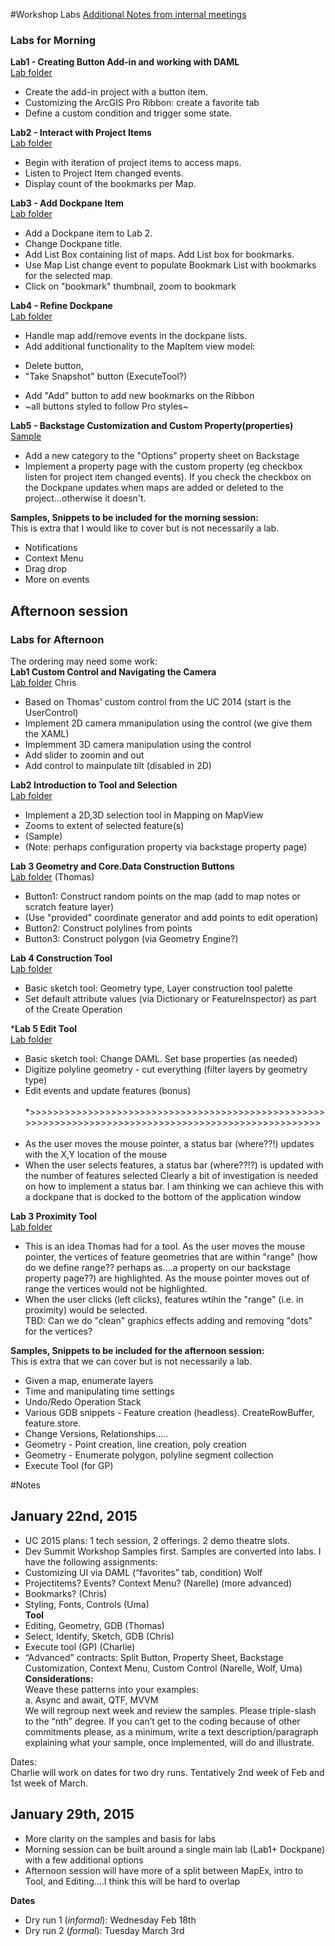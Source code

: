 #Workshop Labs
[Additional Notes from internal meetings](#notes)

### Labs for Morning

**Lab1 - Creating Button Add-in and working with DAML**  
[Lab folder](Labs%20for%20Morning/Lab%201)  
* Create the add-in project with a button item.
* Customizing the ArcGIS Pro Ribbon: create a favorite tab
* Define a custom condition and trigger some state.

**Lab2 - Interact with Project Items**<br/>
[Lab folder](Labs%20for%20Morning/Lab%202)  
* Begin with iteration of project items to access maps.  
* Listen to Project Item changed events.  
* Display count of the bookmarks per Map.  

**Lab3 - Add Dockpane Item**<br/>
[Lab folder](Labs%20for%20Morning/Lab%203)  
* Add a Dockpane item to Lab 2.  
* Change Dockpane title.  
* Add List Box containing list of maps. Add List box for bookmarks.   
* Use Map List change event to populate Bookmark List with bookmarks for the selected map.  
* Click on "bookmark" thumbnail, zoom to bookmark  

**Lab4 - Refine Dockpane**<br/>
[Lab folder](Labs%20for%20Morning/Lab%204)  
* Handle map add/remove events in the dockpane lists.  
* Add additional functionality to the MapItem view model:  
 - Delete button,  
 - "Take Snapshot" button (ExecuteTool?)  
* Add "Add" button to add new bookmarks on the Ribbon  
* ~all buttons styled to follow Pro styles~  

**Lab5 - Backstage Customization and Custom Property(properties)**<br/>
[Sample](Labs%20for%20Morning/Lab%205)  
* Add a new category to the "Options" property sheet on Backstage  
* Implement a property page with the custom property (eg checkbox listen for project item changed events). If you check the checkbox on the Dockpane updates when maps are added or deleted to the project...otherwise it doesn't.

**Samples, Snippets to be included for the morning session:**<br/>
This is extra that I would like to cover but is not necessarily a lab.  
* Notifications  
* Context Menu  
* Drag drop  
* More on events  

## Afternoon session

### Labs for Afternoon

The ordering may need some work:<br/>
**Lab1 Custom Control and Navigating the Camera**<br/>
[Lab folder](Labs%20for%20Afternoon/Lab%201) Chris   
* Based on Thomas' custom control from the UC 2014 (start is the UserControl)
* Implement 2D camera mmanipulation using the control (we give them the XAML)
* Implemment 3D camera manipulation using the control
* Add slider to zoomin and out
* Add control to mainpulate tilt (disabled in 2D)

**Lab2 Introduction to Tool and Selection**<br/>
[Lab folder](Labs%20for%20Afternoon/Lab%202) 
* Implement a 2D,3D selection tool in Mapping on MapView
* Zooms to extent of selected feature(s) 
* (Sample)
* (Note: perhaps configuration property via backstage property page)

**Lab 3 Geometry and Core.Data Construction Buttons**<br/>
[Lab folder](Labs%20for%20Afternoon/Lab%203)  (Thomas)
* Button1: Construct random points on the map (add to map notes or scratch feature layer)
* (Use "provided" coordinate generator and add points to edit operation)
* Button2: Construct polylines from points
* Button3: Construct polygon (via Geometry Engine?)

**Lab 4 Construction Tool**<br/>
[Lab folder](Labs%20for%20Afternoon/Lab%204)
* Basic sketch tool: Geometry type, Layer construction tool palette
* Set default attribute values (via Dictionary or FeatureInspector) as part of the Create Operation

***Lab 5 Edit Tool**<br/>
[Lab folder](Labs%20for%20Afternoon/Lab%205)  
* Basic sketch tool: Change DAML. Set base properties (as needed)
* Digitize polyline geometry - cut everything (filter layers by geometry type)
* Edit events and update features (bonus)
<br/><br/>
*>>>>>>>>>>>>>>>>>>>>>>>>>>>>>>>>>>>>>>>>>>>>>>>>>>>>>>>>>>>>>>>>>>>>>>>>>>>>>>>>>>>>>>>>>>>>>>>>>>>>>><br/><br/>
* As the user moves the mouse pointer, a status bar (where??!) updates with the X,Y location
of the mouse
* When the user selects features, a status bar (where??!?) is updated with the number of features selected
Clearly a bit of investigation is needed on how to implement a status bar. I am thinking we can achieve this with a dockpane that is docked to the bottom of the application window

**Lab 3 Proximity Tool**<br/>
[Lab folder](Labs%20for%20Afternon/Lab%203)  
* This is an idea Thomas had for a tool. As the user moves the mouse pointer, the vertices of feature geometries that are within "range" (how do we define range?? perhaps as....a property on our backstage property page??) are highlighted. As the mouse pointer moves out of range the vertices would not be highlighted.  
* When the user clicks (left clicks), features wtihin the "range" (i.e. in proximity) would be selected.  
TBD: Can we do "clean" graphics effects adding and removing "dots" for the vertices?

**Samples, Snippets to be included for the afternoon session:**<br/>
This is extra that we can cover but is not necessarily a lab.
* Given a map, enumerate layers
* Time and manipulating time settings
* Undo/Redo Operation Stack
* Various GDB snippets - Feature creation (headless). CreateRowBuffer, feature.store.
* Change Versions, Relationships…..
* Geometry - Point creation, line creation, poly creation
* Geometry - Enumerate polygon, polyline segment collection
* Execute Tool (for GP)


#Notes
## January 22nd, 2015

* UC 2015 plans: 1 tech session, 2 offerings. 2 demo theatre slots.
* Dev Summit Workshop
Samples first. Samples are converted into labs. I have the following assignments:
 * Customizing UI via DAML (“favorites” tab, condition) Wolf
 * Projectitems? Events? Context Menu? (Narelle) (more advanced)
 * Bookmarks? (Chris)
 * Styling, Fonts, Controls (Uma)<br>
 **Tool**<br>
 * Editing, Geometry, GDB (Thomas)
 * Select, Identify, Sketch, GDB (Chris)
 * Execute tool (GP) (Charlie)
 * “Advanced” contracts: Split Button, Property Sheet, Backstage Customization, Context Menu, Custom Control (Narelle, Wolf, Uma)<br>
**Considerations:**<br>
Weave these patterns into your examples:<br>
a.	Async and await, QTF, MVVM<br>
We will regroup next week and review the samples. Please triple-slash to the “nth” degree. If you can’t get to the coding because of other commitments please, as a minimum, write a text description/paragraph explaining what your sample, once implemented, will do and illustrate.

Dates:<br>
Charlie will work on dates for two dry runs. Tentatively 2nd week of Feb and 1st week of March.

## January 29th, 2015
* More clarity on the samples and basis for labs
* Morning session can be built around a single main lab (Lab1+ Dockpane) with a few additional options
* Afternoon session will have more of a split between MapEx, intro to Tool, and Editing....I think this will be hard to overlap

**Dates** 
* Dry run 1 (_informal_): Wednesday Feb 18th
* Dry run 2 (_formal_): Tuesday March 3rd







